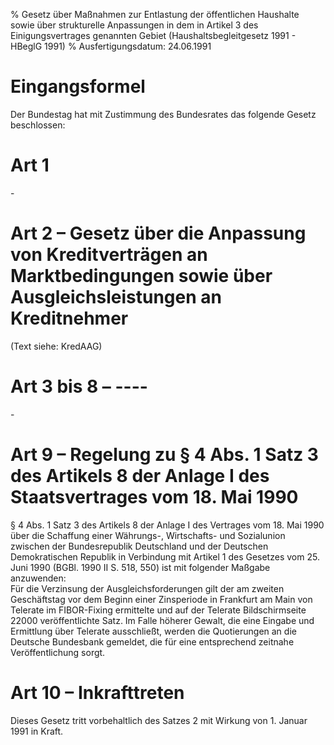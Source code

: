 % Gesetz über Maßnahmen zur Entlastung der öffentlichen Haushalte sowie über strukturelle Anpassungen in dem in Artikel 3 des Einigungsvertrages genannten Gebiet  (Haushaltsbegleitgesetz 1991 - HBeglG 1991)
% Ausfertigungsdatum: 24.06.1991
 
# Eingangsformel

Der Bundestag hat mit Zustimmung des Bundesrates das folgende Gesetz beschlossen:

# Art 1

\-

# Art 2 – Gesetz über die Anpassung von Kreditverträgen an Marktbedingungen sowie über Ausgleichsleistungen an Kreditnehmer

(Text siehe: KredAAG)

# Art 3 bis 8 – ----

\-

# Art 9 – Regelung zu § 4 Abs. 1 Satz 3 des Artikels 8 der Anlage I des Staatsvertrages vom 18. Mai 1990

§ 4 Abs. 1 Satz 3 des Artikels 8 der Anlage I des Vertrages vom 18. Mai 1990 über die Schaffung einer Währungs-, Wirtschafts- und Sozialunion zwischen der Bundesrepublik Deutschland und der Deutschen Demokratischen Republik in Verbindung mit Artikel 1 des Gesetzes vom 25. Juni 1990 (BGBl. 1990 II S. 518, 550) ist mit folgender Maßgabe anzuwenden:  
Für die Verzinsung der Ausgleichsforderungen gilt der am zweiten Geschäftstag vor dem Beginn einer Zinsperiode in Frankfurt am Main von Telerate im FIBOR-Fixing ermittelte und auf der Telerate Bildschirmseite 22000 veröffentlichte Satz. Im Falle höherer Gewalt, die eine Eingabe und Ermittlung über Telerate ausschließt, werden die Quotierungen an die Deutsche Bundesbank gemeldet, die für eine entsprechend zeitnahe Veröffentlichung sorgt.

# Art 10 – Inkrafttreten

Dieses Gesetz tritt vorbehaltlich des Satzes 2 mit Wirkung von 1. Januar 1991 in Kraft.

